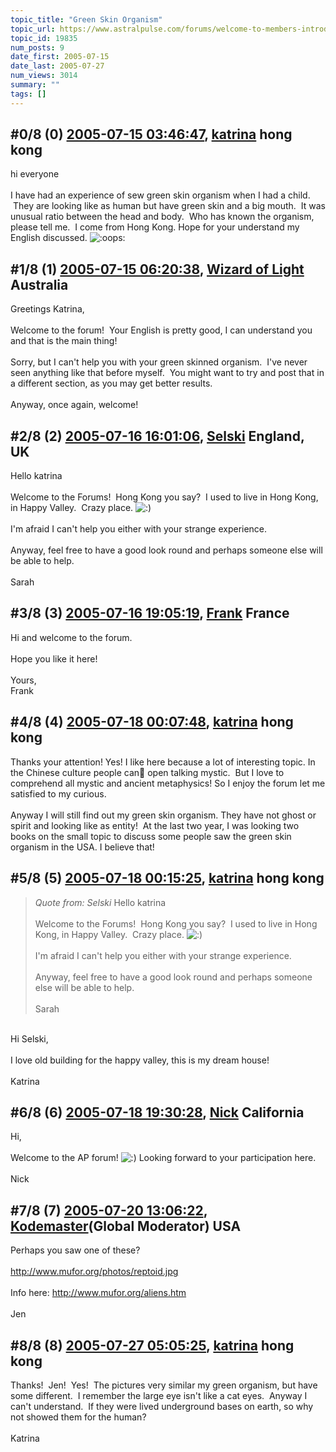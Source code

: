 ```yaml
---
topic_title: "Green Skin Organism"
topic_url: https://www.astralpulse.com/forums/welcome-to-members-introductions!/green-skin-organism
topic_id: 19835
num_posts: 9
date_first: 2005-07-15
date_last: 2005-07-27
num_views: 3014
summary: ""
tags: []
---
```


## \#0/8 (0) [2005-07-15 03:46:47](https://www.astralpulse.com/forums/index.php?msg=170269), [katrina](https://www.astralpulse.com/forums/profile/?u=9435) hong kong ##
<section>
hi everyone
<br>
<br>
I have had an experience of sew green skin organism when I had a child.  They are looking like as human but have green skin and a big mouth.  It was unusual ratio between the head and body.  Who has known the organism, please tell me.  I come from Hong Kong. Hope for your understand my English discussed.
<img alt=":oops:" class="smiley" src="https://www.astralpulse.com/forums/Smileys/fugue/embarrassed.png" title="embarassed"/>
</section>

## \#1/8 (1) [2005-07-15 06:20:38](https://www.astralpulse.com/forums/index.php?msg=170274), [Wizard of Light](https://www.astralpulse.com/forums/profile/?u=9406) Australia ##
<section>
Greetings Katrina,
<br>
<br>
Welcome to the forum!  Your English is pretty good, I can understand you and that is the main thing!
<br>
<br>
Sorry, but I can't help you with your green skinned organism.  I've never seen anything like that before myself.  You might want to try and post that in a different section, as you may get better results.
<br>
<br>
Anyway, once again, welcome!
</section>

## \#2/8 (2) [2005-07-16 16:01:06](https://www.astralpulse.com/forums/index.php?msg=170475), [Selski](https://www.astralpulse.com/forums/profile/?u=6012) England, UK ##
<section>
Hello katrina
<br>
<br>
Welcome to the Forums!  Hong Kong you say?  I used to live in Hong Kong, in Happy Valley.  Crazy place.
<img alt=":)" class="smiley" src="https://www.astralpulse.com/forums/Smileys/fugue/smiley.png" title="Smiley"/>
<br>
<br>
I'm afraid I can't help you either with your strange experience.
<br>
<br>
Anyway, feel free to have a good look round and perhaps someone else will be able to help.
<br>
<br>
Sarah
</section>

## \#3/8 (3) [2005-07-16 19:05:19](https://www.astralpulse.com/forums/index.php?msg=170494), [Frank](https://www.astralpulse.com/forums/profile/?u=359) France ##
<section>
Hi and welcome to the forum.
<br>
<br>
Hope you like it here!
<br>
<br>
Yours,
<br>
Frank
</section>

## \#4/8 (4) [2005-07-18 00:07:48](https://www.astralpulse.com/forums/index.php?msg=170569), [katrina](https://www.astralpulse.com/forums/profile/?u=9435) hong kong ##
<section>
Thanks your attention! Yes! I like here because a lot of interesting topic. In the Chinese culture people can open talking mystic.  But I love to comprehend all mystic and ancient metaphysics! So I enjoy the forum let me satisfied to my curious.
<br>
<br>
Anyway I will still find out my green skin organism. They have not ghost or spirit and looking like as entity!  At the last two year, I was looking two books on the small topic to discuss some people saw the green skin organism in the USA. I believe that!
</section>

## \#5/8 (5) [2005-07-18 00:15:25](https://www.astralpulse.com/forums/index.php?msg=170570), [katrina](https://www.astralpulse.com/forums/profile/?u=9435) hong kong ##
<section>
<blockquote class="bbc_standard_quote">
 <cite>
  Quote from: Selski
 </cite>
 Hello katrina
 <br>
 <br>
 Welcome to the Forums!  Hong Kong you say?  I used to live in Hong Kong, in Happy Valley.  Crazy place.
 <img alt=":)" class="smiley" src="https://www.astralpulse.com/forums/Smileys/fugue/smiley.png" title="Smiley"/>
 <br>
 <br>
 I'm afraid I can't help you either with your strange experience.
 <br>
 <br>
 Anyway, feel free to have a good look round and perhaps someone else will be able to help.
 <br>
 <br>
 Sarah
</blockquote>
<br>
Hi Selski,
<br>
<br>
I love old building for the happy valley, this is my dream house!
<br>
<br>
Katrina
</section>

## \#6/8 (6) [2005-07-18 19:30:28](https://www.astralpulse.com/forums/index.php?msg=170621), [Nick](https://www.astralpulse.com/forums/profile/?u=2080) California ##
<section>
Hi,
<br>
<br>
Welcome to the AP forum!
<img alt=":)" class="smiley" src="https://www.astralpulse.com/forums/Smileys/fugue/smiley.png" title="Smiley"/>
Looking forward to your participation here.
<br>
<br>
Nick
</section>

## \#7/8 (7) [2005-07-20 13:06:22](https://www.astralpulse.com/forums/index.php?msg=170773), [Kodemaster](https://www.astralpulse.com/forums/profile/?u=426)(Global Moderator) USA ##
<section>
Perhaps you saw one of these?
<br>
<br>
<a class="bbc_link" href="http://www.mufor.org/photos/reptoid.jpg" rel="noopener" target="_blank">
 http://www.mufor.org/photos/reptoid.jpg
</a>
<br>
<br>
Info here:
<a class="bbc_link" href="http://www.mufor.org/aliens.htm" rel="noopener" target="_blank">
 http://www.mufor.org/aliens.htm
</a>
<br>
<br>
Jen
</section>

## \#8/8 (8) [2005-07-27 05:05:25](https://www.astralpulse.com/forums/index.php?msg=171383), [katrina](https://www.astralpulse.com/forums/profile/?u=9435) hong kong ##
<section>
Thanks!  Jen!  Yes!  The pictures very similar my green organism, but have some different.  I remember the large eye isn't like a cat eyes.  Anyway I can't understand.  If they were lived underground bases on earth, so why not showed them for the human?
<br>
<br>
Katrina
</section>